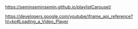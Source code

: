 https://seminseminsemin.github.io/playlistCarousel/


https://developers.google.com/youtube/iframe_api_reference?hl=ko#Loading_a_Video_Player